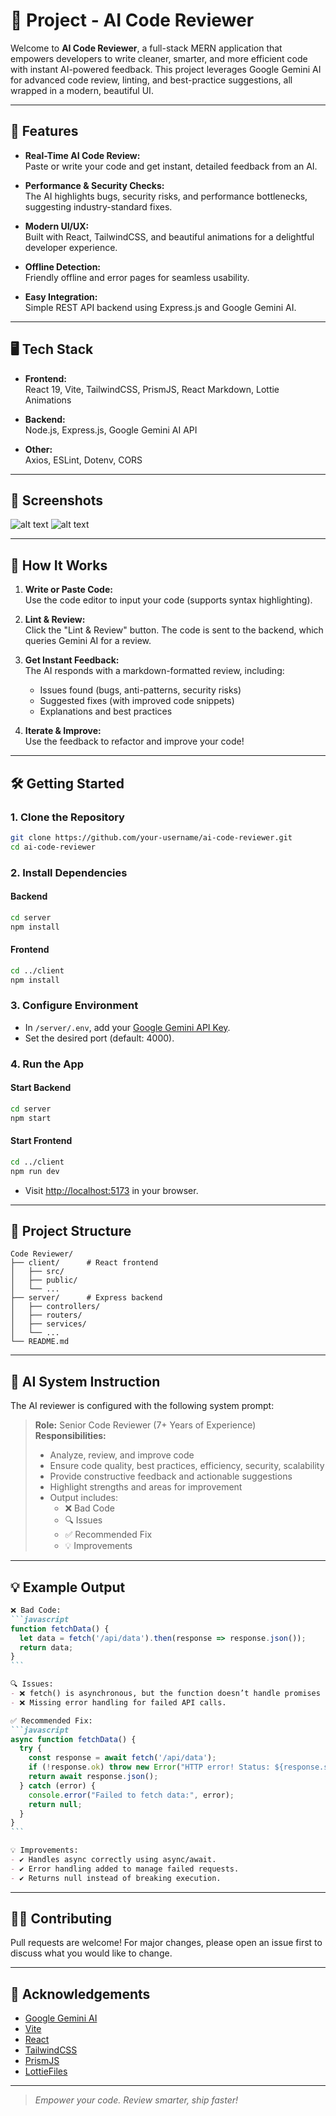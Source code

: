 # 🚀 Project - AI Code Reviewer

Welcome to **AI Code Reviewer**, a full-stack MERN application that empowers developers to write cleaner, smarter, and more efficient code with instant AI-powered feedback. This project leverages Google Gemini AI for advanced code review, linting, and best-practice suggestions, all wrapped in a modern, beautiful UI.

---

## 🌟 Features

- **Real-Time AI Code Review:**  
  Paste or write your code and get instant, detailed feedback from an AI.

- **Performance & Security Checks:**  
  The AI highlights bugs, security risks, and performance bottlenecks, suggesting industry-standard fixes.

- **Modern UI/UX:**  
  Built with React, TailwindCSS, and beautiful animations for a delightful developer experience.

- **Offline Detection:**  
  Friendly offline and error pages for seamless usability.

- **Easy Integration:**  
  Simple REST API backend using Express.js and Google Gemini AI.

---

## 🖥️ Tech Stack

- **Frontend:**  
  React 19, Vite, TailwindCSS, PrismJS, React Markdown, Lottie Animations

- **Backend:**  
  Node.js, Express.js, Google Gemini AI API

- **Other:**  
  Axios, ESLint, Dotenv, CORS

---

## 📸 Screenshots

![alt text](image.png)
![alt text](image-1.png)

---

## 🚦 How It Works

1. **Write or Paste Code:**  
   Use the code editor to input your code (supports syntax highlighting).

2. **Lint & Review:**  
   Click the "Lint & Review" button. The code is sent to the backend, which queries Gemini AI for a review.

3. **Get Instant Feedback:**  
   The AI responds with a markdown-formatted review, including:
   - Issues found (bugs, anti-patterns, security risks)
   - Suggested fixes (with improved code snippets)
   - Explanations and best practices

4. **Iterate & Improve:**  
   Use the feedback to refactor and improve your code!

---

## 🛠️ Getting Started

### 1. Clone the Repository

```bash
git clone https://github.com/your-username/ai-code-reviewer.git
cd ai-code-reviewer
```

### 2. Install Dependencies

#### Backend

```bash
cd server
npm install
```

#### Frontend

```bash
cd ../client
npm install
```

### 3. Configure Environment

- In `/server/.env`, add your [Google Gemini API Key](https://ai.google.dev/).
- Set the desired port (default: 4000).

### 4. Run the App

#### Start Backend

```bash
cd server
npm start
```

#### Start Frontend

```bash
cd ../client
npm run dev
```

- Visit [http://localhost:5173](http://localhost:5173) in your browser.

---

## 📂 Project Structure

```
Code Reviewer/
├── client/      # React frontend
│   ├── src/
│   ├── public/
│   └── ...
├── server/      # Express backend
│   ├── controllers/
│   ├── routers/
│   ├── services/
│   └── ...
└── README.md
```

---

## 🤖 AI System Instruction

The AI reviewer is configured with the following system prompt:

> **Role:** Senior Code Reviewer (7+ Years of Experience)  
> **Responsibilities:**  
> - Analyze, review, and improve code  
> - Ensure code quality, best practices, efficiency, security, scalability  
> - Provide constructive feedback and actionable suggestions  
> - Highlight strengths and areas for improvement  
> - Output includes:  
>   - ❌ Bad Code  
>   - 🔍 Issues  
>   - ✅ Recommended Fix  
>   - 💡 Improvements

---

## 💡 Example Output

````markdown
❌ Bad Code:
```javascript
function fetchData() {
  let data = fetch('/api/data').then(response => response.json());
  return data;
}
```

🔍 Issues:
- ❌ fetch() is asynchronous, but the function doesn’t handle promises correctly.
- ❌ Missing error handling for failed API calls.

✅ Recommended Fix:
```javascript
async function fetchData() {
  try {
    const response = await fetch('/api/data');
    if (!response.ok) throw new Error("HTTP error! Status: ${response.status}");
    return await response.json();
  } catch (error) {
    console.error("Failed to fetch data:", error);
    return null;
  }
}
```

💡 Improvements:
- ✔ Handles async correctly using async/await.
- ✔ Error handling added to manage failed requests.
- ✔ Returns null instead of breaking execution.
````

---

## 🧑‍💻 Contributing

Pull requests are welcome! For major changes, please open an issue first to discuss what you would like to change.



---

## 🙏 Acknowledgements

- [Google Gemini AI](https://ai.google.dev/)
- [Vite](https://vitejs.dev/)
- [React](https://react.dev/)
- [TailwindCSS](https://tailwindcss.com/)
- [PrismJS](https://prismjs.com/)
- [LottieFiles](https://lottiefiles.com/)

---

> _Empower your code. Review smarter, ship faster!_
